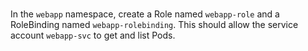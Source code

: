 <br>

In the `webapp` namespace, create a Role named `webapp-role` and a RoleBinding named `webapp-rolebinding`. This should allow the service account `webapp-svc` to get and list Pods.

